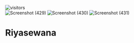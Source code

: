  ![visitors](https://visitor-badge.glitch.me/badge?page_id=hasantha32.Riyasewana)      
![Screenshot (429)](https://user-images.githubusercontent.com/68705183/127770826-ffd293c2-179f-4d76-88b2-218f8be35186.png)
![Screenshot (430)](https://user-images.githubusercontent.com/68705183/127770836-66dc8e51-6b28-4f97-bc87-3b3e210725f0.png)
![Screenshot (431)](https://user-images.githubusercontent.com/68705183/127770844-5e5f455f-8bcd-4e34-bbbc-cd94bbe9c7ff.png)
# Riyasewana
